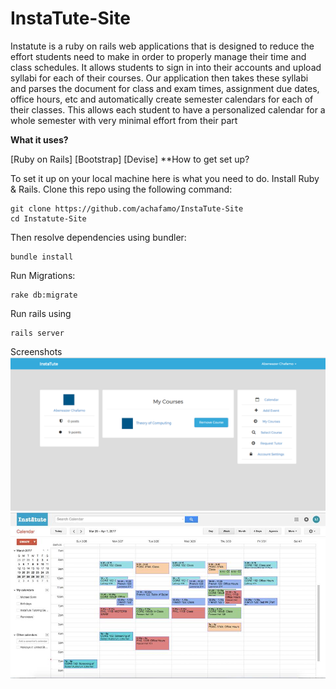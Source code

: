 # InstaTute-Site

Instatute is a ruby on rails web applications that is designed to reduce the effort students need to make in order to properly manage their time and class schedules. It allows students to sign in into their accounts and upload syllabi for each of their courses. Our application then takes these syllabi and parses the document for class and exam times, assignment due dates, office hours, etc and automatically create semester calendars for each of their classes. This allows each student to have a personalized calendar for a whole semester with very minimal effort from their part

**What it uses?**

[Ruby on Rails]
[Bootstrap]
[Devise]
**How to get set up?

To set it up on your local machine here is what you need to do. Install Ruby & Rails. Clone this repo using the following command:

    git clone https://github.com/achafamo/InstaTute-Site
    cd Instatute-Site
Then resolve dependencies using bundler:

    bundle install
Run Migrations:

    rake db:migrate
Run rails using

    rails server

Screenshots
![alt_text](https://github.com/achafamo/InstaTute-Site/blob/master/homepage.PNG)
![alt_text](https://github.com/achafamo/InstaTute-Site/blob/master/sample_calendar.jpg)
